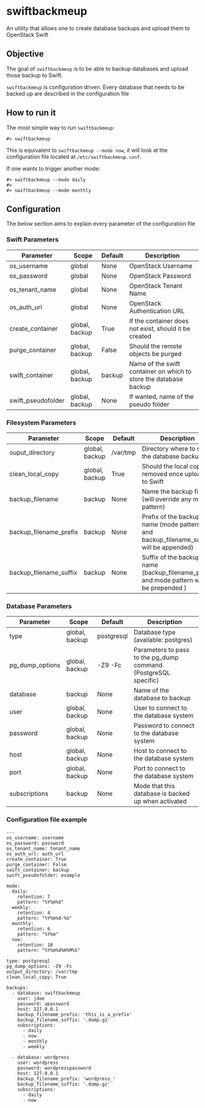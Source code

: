 # swiftbackmeup

An utility that allows one to create database backups and upload them to
OpenStack Swift

## Objective

The goal of `swiftbackmeup` is to be able to backup databases and upload
those backup to Swift.

`swiftbackmeup` is configuration driven. Every database that needs to be
backed up are described in the configuration file


## How to run it

The most simple way to run `swiftbackmeup`:

```
#> swiftbackmeup
```

This is equivalent to `swiftbackmeup --mode now`, it will look at the
configuration file located at `/etc/swiftbackmeup.conf`.


If one wants to trigger another mode:

```
#> swiftbackmeup --mode daily
#>
#> swiftbackmeup --mode monthly
```

## Configuration

The below section aims to explain every parameter of the configuration file

### Swift Parameters

| Parameter          | Scope          | Default | Description                                                       |
|--------------------|----------------|---------|-------------------------------------------------------------------|
| os_username        | global         | None    | OpenStack Username                                                |
| os_password        | global         | None    | OpenStack Password                                                |
| os_tenant_name     | global         | None    | OpenStack Tenant Name                                             |
| os_auth_url        | global         | None    | OpenStack Authentication URL                                      |
| create_container   | global, backup | True    | If the container does not exist, should it be created             |
| purge_container    | global, backup | False   | Should the remote objects be purged                               |
| swift_container    | global, backup | backup  | Name of the swift container on which to store the database backup |
| swift_pseudofolder | global, backup | None    | If wanted, name of the pseudo folder                              |


### Filesystem Parameters

| Parameter              | Scope          | Default  | Description                                                                                 |
|------------------------|----------------|----------|---------------------------------------------------------------------------------------------|
| ouput_directory        | global, backup | /var/tmp | Directory where to store the database backup                                                |
| clean_local_copy       | global, backup | True     | Should the local copy be removed once uploaded to Swift                                     |
| backup_filename        | backup         | None     | Name the backup file (will override any mode pattern)                                       |
| backup_filename_prefix | backup         | None     | Prefix of the backup file name (mode pattern and backup_filename_suffix will be appended)   |
| backup_filename_suffix | backup         | None     | Suffix of the backup file name (backup_filename_prefix and mode pattern will be prepended ) |


### Database Parameters

| Parameter       | Scope          | Default    | Description                                                     |
|-----------------|----------------|------------|-----------------------------------------------------------------|
| type            | global, backup | postgresql | Database type (available: postgres)                             |
| pg_dump_options | global, backup | -Z9 -Fc    | Parameters to pass to the pg_dump command (PostgreSQL specific) |
| database        | backup         | None       | Name of the database to backup                                  |
| user            | global, backup | None       | User to connect to the database system                          |
| password        | global, backup | None       | Password to connect to the database system                      |
| host            | global, backup | None       | Host to connect to the database system                          |
| port            | global, backup | None       | Port to connect to the database system                          |
| subscriptions   | backup         | None       | Mode that this database is backed up when activated             |


### Configuration file example

```
---
os_username: username
os_password: password
os_tenant_name: tenant_name
os_auth_url: auth_url
create_container: True
purge_container: False
swift_container: backup
swift_pseudofolder: example

mode:
  daily:
    retention: 7
    pattern: "%Y%m%d"
  weekly:
    retention: 4
    pattern: "%Y%m%d-%U"
  monthly:
    retention: 6
    pattern: "%Y%m"
  now:
    retention: 10
    pattern: "%Y%m%d%H%M%S"

type: postgresql
pg_dump_options: -Z9 -Fc
output_directory: /var/tmp
clean_local_copy: True

backups:
  - database: swiftbackmeup
    user: jdoe
    password: apassword
    host: 127.0.0.1
    backup_filename_prefix: 'this_is_a_prefix'
    backup_filename_suffix: '.dump.gz'
    subscriptions:
      - daily
      - now
      - monthly
      - weekly

  - database: wordpress
    user: wordpress
    password: wordpresspassword
    host: 127.0.0.1
    backup_filename_prefix: 'wordpress_'
    backup_filename_suffix: '.dump.gz'
    subscriptions:
      - daily
      - now
```

